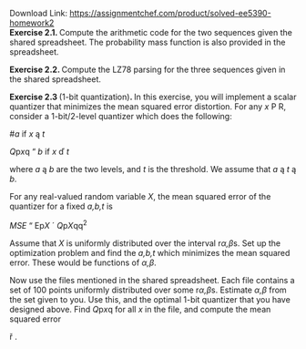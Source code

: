Download Link: https://assignmentchef.com/product/solved-ee5390-homework2
<br>
<strong>Exercise 2.1. </strong>Compute the arithmetic code for the two sequences given the shared spreadsheet. The probability mass function is also provided in the spreadsheet.

<strong>Exercise 2.2. </strong>Compute the LZ78 parsing for the three sequences given in the shared spreadsheet.

<strong>Exercise 2.3 </strong>(1-bit quantization)<strong>. </strong>In this exercise, you will implement a scalar quantizer that minimizes the mean squared error distortion. For any <em>x </em>P R, consider a 1-bit/2-level quantizer which does the following:

#<em>a       </em>if <em>x </em>ą <em>t</em>

<em>Q</em>p<em>x</em>q “ <em>b </em>if <em>x </em>ď <em>t</em>

where <em>a </em>ą <em>b </em>are the two levels, and <em>t </em>is the threshold. We assume that <em>a </em>ą <em>t </em>ą <em>b</em>.

For any real-valued random variable <em>X</em>, the mean squared error of the quantizer for a fixed <em>a,b,t </em>is

<em>MSE </em>“ Ep<em>X </em>´ <em>Q</em>p<em>X</em>qq<sup>2</sup>

Assume that <em>X </em>is uniformly distributed over the interval r<em>α,β</em>s. Set up the optimization problem and find the <em>a,b,t </em>which minimizes the mean squared error. These would be functions of <em>α,β</em>.

Now use the files mentioned in the shared spreadsheet. Each file contains a set of 100 points uniformly distributed over some r<em>α,β</em>s. Estimate <em>α,β </em>from the set given to you. Use this, and the optimal 1-bit quantizer that you have designed above. Find <em>Q</em>p<em>x</em>q for all <em>x </em>in the file, and compute the mean squared error

ř               .